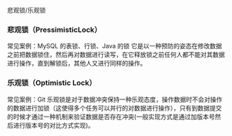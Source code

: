 悲观锁/乐观锁

### 悲观锁（PressimisticLock）
常见案例：MySQL 的表锁、行锁、Java 的锁
它是以一种预防的姿态在修改数据之前把数据锁住，然后再对数据进行读写，在它释放锁之前任何人都不能对其数据进行操作，直到解锁后，其他人又进行同样的操作。
### 乐观锁（Optimistic Lock）
常见案例：Git
乐观锁是对于数据冲突保持一种乐观态度，操作数据时不会对操作的数据进行加锁（这使得多个任务可以并行的对数据进行操作），只有到数据提交的时候才通过一种机制来验证数据是否存在冲突(一般实现方式是通过加版本号然后进行版本号的对比方式实现)。
